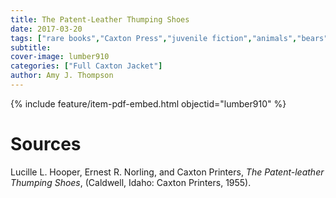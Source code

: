 ```yaml
---
title: The Patent-Leather Thumping Shoes
date: 2017-03-20
tags: ["rare books","Caxton Press","juvenile fiction","animals","bears","rabbits"]
subtitle: 
cover-image: lumber910
categories: ["Full Caxton Jacket"]
author: Amy J. Thompson
---
```


{% include feature/item-pdf-embed.html objectid="lumber910" %}

# Sources

Lucille L. Hooper, Ernest R. Norling, and Caxton Printers, *The Patent-leather Thumping Shoes*, (Caldwell, Idaho: Caxton Printers, 1955).